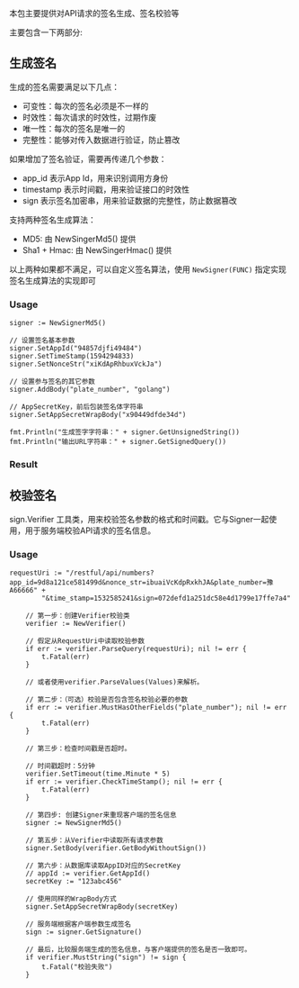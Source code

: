 本包主要提供对API请求的签名生成、签名校验等

主要包含一下两部分:

## 生成签名

生成的签名需要满足以下几点：

- 可变性：每次的签名必须是不一样的
- 时效性：每次请求的时效性，过期作废
- 唯一性：每次的签名是唯一的
- 完整性：能够对传入数据进行验证，防止篡改

如果增加了签名验证，需要再传递几个参数：

- app_id 表示App Id，用来识别调用方身份
- timestamp 表示时间戳，用来验证接口的时效性
- sign 表示签名加密串，用来验证数据的完整性，防止数据篡改

支持两种签名生成算法：

- MD5: 由 NewSingerMd5() 提供
- Sha1 + Hmac:  由 NewSingerHmac() 提供

以上两种如果都不满足，可以自定义签名算法，使用 `NewSigner(FUNC)` 指定实现签名生成算法的实现即可

### Usage

```
signer := NewSignerMd5()

// 设置签名基本参数
signer.SetAppId("94857djfi49484")
signer.SetTimeStamp(1594294833)
signer.SetNonceStr("xiKdApRhbuxVckJa")

// 设置参与签名的其它参数
signer.AddBody("plate_number", "golang")

// AppSecretKey，前后包装签名体字符串
signer.SetAppSecretWrapBody("x90449dfde34d")

fmt.Println("生成签字字符串：" + signer.GetUnsignedString())
fmt.Println("输出URL字符串：" + signer.GetSignedQuery())
```

### Result

## 校验签名

sign.Verifier 工具类，用来校验签名参数的格式和时间戳。它与Signer一起使用，用于服务端校验API请求的签名信息。

### Usage

```
requestUri := "/restful/api/numbers?app_id=9d8a121ce581499d&nonce_str=ibuaiVcKdpRxkhJA&plate_number=豫A66666" +
		"&time_stamp=1532585241&sign=072defd1a251dc58e4d1799e17ffe7a4"

	// 第一步：创建Verifier校验类
	verifier := NewVerifier()

	// 假定从RequestUri中读取校验参数
	if err := verifier.ParseQuery(requestUri); nil != err {
		t.Fatal(err)
	}

	// 或者使用verifier.ParseValues(Values)来解析。

	// 第二步：（可选）校验是否包含签名校验必要的参数
	if err := verifier.MustHasOtherFields("plate_number"); nil != err {
		t.Fatal(err)
	}

	// 第三步：检查时间戳是否超时。

	// 时间戳超时：5分钟
	verifier.SetTimeout(time.Minute * 5)
	if err := verifier.CheckTimeStamp(); nil != err {
		t.Fatal(err)
	}

	// 第四步: 创建Signer来重现客户端的签名信息
	signer := NewSignerMd5()

	// 第五步：从Verifier中读取所有请求参数
	signer.SetBody(verifier.GetBodyWithoutSign())

	// 第六步：从数据库读取AppID对应的SecretKey
	// appId := verifier.GetAppId()
	secretKey := "123abc456"

	// 使用同样的WrapBody方式
	signer.SetAppSecretWrapBody(secretKey)

	// 服务端根据客户端参数生成签名
	sign := signer.GetSignature()

    // 最后，比较服务端生成的签名信息，与客户端提供的签名是否一致即可。
	if verifier.MustString("sign") != sign {
		t.Fatal("校验失败")
	}
```